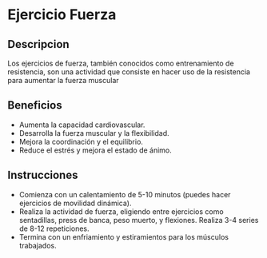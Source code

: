 # Ejercicio Fuerza
## Descripcion
Los ejercicios de fuerza, también conocidos como entrenamiento de resistencia, son una actividad que consiste en hacer uso de la resistencia para aumentar la fuerza muscular
## Beneficios
- Aumenta la capacidad cardiovascular.
- Desarrolla la fuerza muscular y la flexibilidad.
- Mejora la coordinación y el equilibrio.
- Reduce el estrés y mejora el estado de ánimo.
## Instrucciones
- Comienza con un calentamiento de 5-10 minutos (puedes hacer ejercicios de movilidad dinámica).
- Realiza la actividad de fuerza, eligiendo entre ejercicios como sentadillas, press de banca, peso muerto, y flexiones. Realiza 3-4 series de 8-12 repeticiones.
- Termina con un enfriamiento y estiramientos para los músculos trabajados.